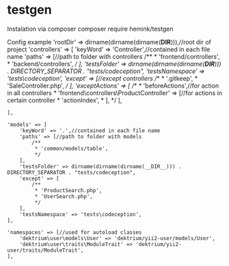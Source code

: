 # testgen
Instalation via composer
composer require hemink/testgen

Config example
'rootDir' => dirname(dirname(dirname(__DIR__))),//root dir of project
    'controllers' => [
        'keyWord' => 'Controller',//contained in each file name
        'paths' => [//path to folder with controllers
            /**
             * 'frontend/controllers',
             * 'backend/controllers',
             */
        ],
        'testsFolder' => dirname(dirname(dirname(__DIR__))) . DIRECTORY_SEPARATOR . "tests/codeception",
        'testsNamespace' => 'tests\codeception',
        'except' => [//except controllers
            /**
             * '.gitkeep',
             * 'SaleController.php',
             */
        ],
        'exceptActions' => [
            /**
             * 'beforeActions',//for action in all controllers
             * 'frontend\controllers\ProductController' => [//for actions in certain controller
             *      'actionIndex',
             * ],
             */
        ],

    ],

    'models' => [
        'keyWord' => '.',//contained in each file name
        'paths' => [//path to folder with models
            /**
             * 'common/models/table',
             */
        ],
        'testsFolder' => dirname(dirname(dirname(__DIR__))) . DIRECTORY_SEPARATOR . "tests/codeception",
        'except' => [
            /**
             * 'ProductSearch.php',
             * 'UserSearch.php',
             */
        ],
        'testsNamespace' => 'tests\codeception',
    ],

    'namespaces' => [//used for autoload classes
        'dektrium\user\models\User' => 'dektrium/yii2-user/models/User',
        'dektrium\user\traits\ModuleTrait' => 'dektrium/yii2-user/traits/ModuleTrait',
    ],
